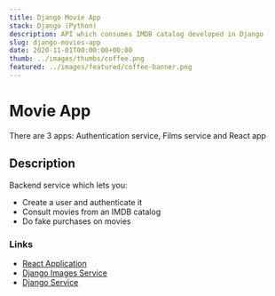 ```yaml
---
title: Django Movie App
stack: Django (Python)
description: API which consumes IMDB catalog developed in Django
slug: django-movies-app
date: 2020-11-01T00:00:00+00:00
thumb: ../images/thumbs/coffee.png
featured: ../images/featured/coffee-banner.png
---
```


# Movie App
There are 3 apps: Authentication service, Films service and React app

## Description

Backend service which lets you:
- Create a user and authenticate it
- Consult movies from an IMDB catalog
- Do fake purchases on movies

### Links

- [React Application](https://github.com/vic3r/movie-catalog)
- [Django Images Service](https://github.com/vic3r/movie-images-django)
- [Django Service](https://github.com/vic3r/movie-app-django)